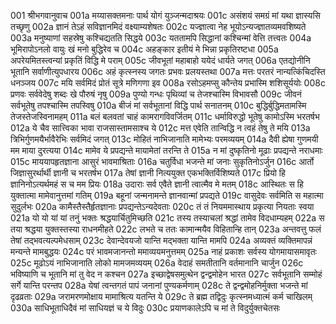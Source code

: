 001	श्रीभगवानुवाच
001a	मय्यासक्तमनाः पार्थ योगं युञ्जन्मदाश्रयः
001c	असंशयं समग्रं मां यथा ज्ञास्यसि तच्छृणु
002a	ज्ञानं तेऽहं सविज्ञानमिदं वक्ष्याम्यशेषतः
002c	यज्ज्ञात्वा नेह भूयोऽन्यज्ज्ञातव्यमवशिष्यते
003a	मनुष्याणां सहस्रेषु कश्चिद्यतति सिद्धये
003c	यततामपि सिद्धानां कश्चिन्मां वेत्ति तत्त्वतः
004a	भूमिरापोऽनलो वायुः खं मनो बुद्धिरेव च
004c	अहङ्कार इतीयं मे भिन्ना प्रकृतिरष्टधा
005a	अपरेयमितस्त्वन्यां प्रकृतिं विद्धि मे पराम्
005c	जीवभूतां महाबाहो ययेदं धार्यते जगत्
006a	एतद्योनीनि भूतानि सर्वाणीत्युपधारय
006c	अहं कृत्स्नस्य जगतः प्रभवः प्रलयस्तथा
007a	मत्तः परतरं नान्यत्किंचिदस्ति धनञ्जय
007c	मयि सर्वमिदं प्रोतं सूत्रे मणिगणा इव
008a	रसोऽहमप्सु कौन्तेय प्रभास्मि शशिसूर्ययोः
008c	प्रणवः सर्ववेदेषु शब्दः खे पौरुषं नृषु
009a	पुण्यो गन्धः पृथिव्यां च तेजश्चास्मि विभावसौ
009c	जीवनं सर्वभूतेषु तपश्चास्मि तपस्विषु
010a	बीजं मां सर्वभूतानां विद्धि पार्थ सनातनम्
010c	बुद्धिर्बुद्धिमतामस्मि तेजस्तेजस्विनामहम्
011a	बलं बलवतां चाहं कामरागविवर्जितम्
011c	धर्माविरुद्धो भूतेषु कामोऽस्मि भरतर्षभ
012a	ये चैव सात्त्विका भावा राजसास्तामसाश्च ये
012c	मत्त एवेति तान्विद्धि न त्वहं तेषु ते मयि
013a	त्रिभिर्गुणमयैर्भावैरेभिः सर्वमिदं जगत्
013c	मोहितं नाभिजानाति मामेभ्यः परमव्ययम्
014a	दैवी ह्येषा गुणमयी मम माया दुरत्यया
014c	मामेव ये प्रपद्यन्ते मायामेतां तरन्ति ते
015a	न मां दुष्कृतिनो मूढाः प्रपद्यन्ते नराधमाः
015c	माययापहृतज्ञाना आसुरं भावमाश्रिताः
016a	चतुर्विधा भजन्ते मां जनाः सुकृतिनोऽर्जुन
016c	आर्तो जिज्ञासुरर्थार्थी ज्ञानी च भरतर्षभ
017a	तेषां ज्ञानी नित्ययुक्त एकभक्तिर्विशिष्यते
017c	प्रियो हि ज्ञानिनोऽत्यर्थमहं स च मम प्रियः
018a	उदाराः सर्व एवैते ज्ञानी त्वात्मैव मे मतम्
018c	आस्थितः स हि युक्तात्मा मामेवानुत्तमां गतिम्
019a	बहूनां जन्मनामन्ते ज्ञानवान्मां प्रपद्यते
019c	वासुदेवः सर्वमिति स महात्मा सुदुर्लभः
020a	कामैस्तैस्तैर्हृतज्ञानाः प्रपद्यन्तेऽन्यदेवताः
020c	तं तं नियममास्थाय प्रकृत्या नियताः स्वया
021a	यो यो यां यां तनुं भक्तः श्रद्धयार्चितुमिच्छति
021c	तस्य तस्याचलां श्रद्धां तामेव विदधाम्यहम्
022a	स तया श्रद्धया युक्तस्तस्या राधनमीहते
022c	लभते च ततः कामान्मयैव विहितान्हि तान्
023a	अन्तवत्तु फलं तेषां तद्भवत्यल्पमेधसाम्
023c	देवान्देवयजो यान्ति मद्भक्ता यान्ति मामपि
024a	अव्यक्तं व्यक्तिमापन्नं मन्यन्ते मामबुद्धयः
024c	परं भावमजानन्तो ममाव्ययमनुत्तमम्
025a	नाहं प्रकाशः सर्वस्य योगमायासमावृतः
025c	मूढोऽयं नाभिजानाति लोको मामजमव्ययम्
026a	वेदाहं समतीतानि वर्तमानानि चार्जुन
026c	भविष्याणि च भूतानि मां तु वेद न कश्चन
027a	इच्छाद्वेषसमुत्थेन द्वन्द्वमोहेन भारत
027c	सर्वभूतानि सम्मोहं सर्गे यान्ति परन्तप
028a	येषां त्वन्तगतं पापं जनानां पुण्यकर्मणाम्
028c	ते द्वन्द्वमोहनिर्मुक्ता भजन्ते मां दृढव्रताः
029a	जरामरणमोक्षाय मामाश्रित्य यतन्ति ये
029c	ते ब्रह्म तद्विदुः कृत्स्नमध्यात्मं कर्म चाखिलम्
030a	साधिभूताधिदैवं मां साधियज्ञं च ये विदुः
030c	प्रयाणकालेऽपि च मां ते विदुर्युक्तचेतसः
